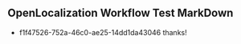 ## OpenLocalization Workflow Test MarkDown
* f1f47526-752a-46c0-ae25-14dd1da43046 
thanks!<!--HONumber=Mar16_HO3-->
